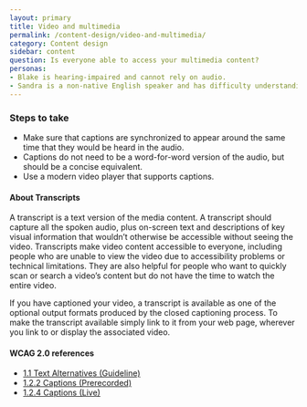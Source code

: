 ```yaml
---
layout: primary
title: Video and multimedia
permalink: /content-design/video-and-multimedia/
category: Content design
sidebar: content
question: Is everyone able to access your multimedia content?
personas:
- Blake is hearing-impaired and cannot rely on audio.
- Sandra is a non-native English speaker and has difficulty understanding video.
---
```


### Steps to take
- Make sure that captions are synchronized to appear around the same time that they would be heard in the audio.
- Captions do not need to be a word-for-word version of the audio, but should be a concise equivalent.
- Use a modern video player that supports captions.


#### About Transcripts

A transcript is a text version of the media content. A transcript should capture all the spoken audio, plus on-screen text and descriptions of key visual information that wouldn’t otherwise be accessible without seeing the video. Transcripts make video content accessible to everyone, including people who are unable to view the video due to accessibility problems or technical limitations. They are also helpful for people who want to quickly scan or search a video’s content but do not have the time to watch the entire video.

If you have captioned your video, a transcript is available as one of the optional output formats produced by the closed captioning process. To make the transcript available simply link to it from your web page, wherever you link to or display the associated video.

#### WCAG 2.0 references

- [1.1 Text Alternatives (Guideline)](https://www.w3.org/WAI/WCAG20/quickref/?showtechniques=14%2C128&currentsidebar=%23col_overview&tags=images%2Cimages-of-text%2Ctext-alternatives#text-equiv)
- [1.2.2 Captions (Prerecorded)](https://www.w3.org/WAI/WCAG21/quickref/#captions-prerecorded)
- [1.2.4 Captions (Live)](https://www.w3.org/WAI/WCAG21/quickref/#captions-live)
